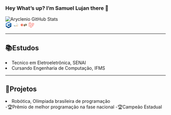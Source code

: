 ### Hey What’s up? I’m Samuel Lujan there 👋
![Aryclenio GitHub Stats](https://github-readme-stats.vercel.app/api?username=samuel-lujan&show_icons=true)<br>
<code><img height="20" src="https://raw.githubusercontent.com/github/explore/80688e429a7d4ef2fca1e82350fe8e3517d3494d/topics/cpp/cpp.png"></code>
<code><img height="20" src="https://raw.githubusercontent.com/github/explore/80688e429a7d4ef2fca1e82350fe8e3517d3494d/topics/mysql/mysql.png"></code>
<code><img height="20" src="https://raw.githubusercontent.com/github/explore/80688e429a7d4ef2fca1e82350fe8e3517d3494d/topics/git/git.png"></code>
<code><img height="20" src="https://raw.githubusercontent.com/github/explore/80688e429a7d4ef2fca1e82350fe8e3517d3494d/topics/laravel/laravel.png"></code>
<hr>
<h2>📚Estudos</h2>
  <li>Tecnico em Eletroeletrônica, SENAI</li>
  <li>Cursando Engenharia de Computação, IFMS</li>
<hr>
<h2>🧪Projetos</h2>
  <li>Robótica, Olímpiada brasileira de programação</li>
      -🏆Prêmio de melhor programação na fase nacional
      -🏆Campeão Estadual
    
  
  
<!--
**samuel-lujan/samuel-lujan** is a ✨ _special_ ✨ repository because its `README.md` (this file) appears on your GitHub profile.

Here are some ideas to get you started:


- 🌱 I’m currently learning ...
- 👯 I’m looking to collaborate on ...
- 🤔 I’m looking for help with ...
- 💬 Ask me about ...
- 📫 How to reach me: ...
- 😄 Pronouns: ...
- ⚡ Fun fact: ...
-->

